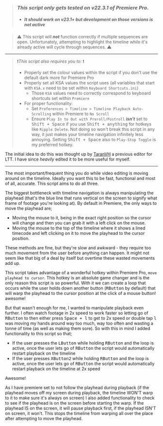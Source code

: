 > ### *This script only gets tested on v22.3.1 of Premiere Pro*.
>  - ##### It *should* work on v23.1+ but development on those versions is not active

> ⚠️ This script will **_not_** function correctly if multiple sequences are open. Unfortunately, attempting to highlight the timeline while it's already active will cycle through sequences. ⚠️
***

> ❗*This script also requires you to:* ❗
> - Properly set the colour values within the script if you don't use the default dark more for Premiere Pro
> - Properly set all KSA values the script uses (all variables that start with `KSA.x` need to be set within `Keyboard Shortcuts.ini`)
>   - Those `KSA` values need to correctly correspond to keyboard shortcuts set within `Premiere`
> - For proper functionality:
>    - Set `Preferences > Timeline > Timeline Playback Auto-Scrolling` within Premiere to `No Scroll`
>    - Ensure `Play In to Out with Preroll/Postroll` **_isn't_** set to <kbd>Shift + Space</kbd> if you use <kbd>Shift + anything</kbd> for hotkeys like `Ripple Delete`. Not doing so won't break this script in any way, it just makes your timeline navigation infinitely less annoying. Setting <kbd>Shift + Space</kbd> also to `Play-Stop Toggle` is my preferred hotkey.

The initial idea to do this was thought up by [TaranVH](https://github.com/TaranVH/2nd-keyboard) a previous editor for LTT. I have since *heavily* edited it to be more useful for myself.
***
The most important/frequent thing you do while video editing is moving around on the timeline. Ideally you want this to be fast, functional and most of all, accurate. This script aims to do all three.

The biggest bottleneck with timeline navigation is always manipulating the playhead (that's the blue line that runs vertical on the screen to signify what frame of footage you're looking at). By default in Premiere, the only ways to move the playhead are;

- Moving the mouse to it, being in the exact right position so the cursor will change and then you can grab it with a left click on the mouse.
- Moving the mouse to the top of the timeline where it shows a lined timecode and left clicking on it to move the playhead to the cursor position.

These methods are fine, but they're slow and awkward - they require too much movement from the user before anything can happen. It might not seem like that big of a deal by itself but overtime these wasted movements add up.

This script takes advantage of a wonderful hotkey within Premiere Pro, `move playhead to cursor`. This hotkey is an absolute game changer and is the only reason this script is so powerful. With it we can create a loop that occurs while the user holds down another button (<kbd>RButton</kbd> by default) that will warp the playhead to the cursor position at the click of a mouse button! awesome!

But that wasn't enough for me, I wanted to manipulate playback even further. I often watch footage in 2x speed to work faster so letting go of <kbd>RButton</kbd> to then either press <kbd>Space + l</kbd> to get to 2x speed or double tap <kbd>l</kbd> was moving my hands around way too much, way too often and wasting a tonne of time (as well as making them sore). So with this in mind I added functionality to this script so that;

- If the user presses the <kbd>LButton</kbd> while holding <kbd>RButton</kbd> and the loop is active, once the user lets go of <kbd>RButton</kbd> the script would automatically restart playback on the timeline
- If the user presses <kbd>XButton2</kbd> while holding <kbd>RButton</kbd> and the loop is active, once the user lets go of <kbd>RButton</kbd> the script would automatically restart playback on the timeline at 2x speed

Awesome!

As I have premiere set to not follow the playhead during playback (if the playhead moves off my screen during playback, the timeline WON'T warp to it to make sure it's always on screen) I also added functionality to check to see if the playhead is on the screen before starting the warp. If the playhead IS on the screen, it will pause playback first, if the playhead ISN'T on screen, it won't. This stops the timeline from warping all over the place after attempting to move the playhead.